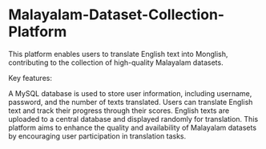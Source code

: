 # Malayalam-Dataset-Collection-Platform

This platform enables users to translate English text into Monglish, contributing to the collection of high-quality Malayalam datasets.

Key features:

A MySQL database is used to store user information, including username, password, and the number of texts translated.
Users can translate English text and track their progress through their scores.
English texts are uploaded to a central database and displayed randomly for translation.
This platform aims to enhance the quality and availability of Malayalam datasets by encouraging user participation in translation tasks.
